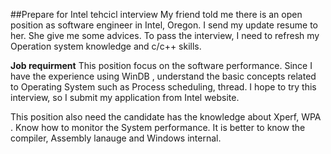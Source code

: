 ##Prepare for Intel tehcicl interview
My friend told me there is an open position as software engineer in Intel, Oregon. I send my update resume to her. She give me some advices. To pass the interview, I need to refresh my Operation system knowledge and c/c++ skills. 

**Job requirment**
This position focus on the software performance.  Since I have the experience using WinDB , understand the basic concepts related to Operating System such as Process scheduling, thread.  I hope to try this interview, so I submit my application from Intel website. 

This position also need the candidate has the knowledge about Xperf, WPA . Know how to monitor the System performance. It is better to know the compiler, Assembly lanauge and Windows internal. 

 
